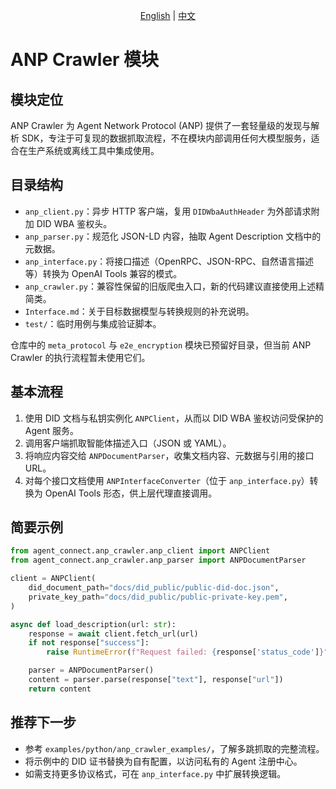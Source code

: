 <div align="center">
  
[English](README.md) | [中文](README.cn.md)

</div>

# ANP Crawler 模块

## 模块定位
ANP Crawler 为 Agent Network Protocol (ANP) 提供了一套轻量级的发现与解析 SDK，专注于可复现的数据抓取流程，不在模块内部调用任何大模型服务，适合在生产系统或离线工具中集成使用。

## 目录结构
- `anp_client.py`：异步 HTTP 客户端，复用 `DIDWbaAuthHeader` 为外部请求附加 DID WBA 鉴权头。
- `anp_parser.py`：规范化 JSON-LD 内容，抽取 Agent Description 文档中的元数据。
- `anp_interface.py`：将接口描述（OpenRPC、JSON-RPC、自然语言描述等）转换为 OpenAI Tools 兼容的模式。
- `anp_crawler.py`：兼容性保留的旧版爬虫入口，新的代码建议直接使用上述精简类。
- `Interface.md`：关于目标数据模型与转换规则的补充说明。
- `test/`：临时用例与集成验证脚本。

仓库中的 `meta_protocol` 与 `e2e_encryption` 模块已预留好目录，但当前 ANP Crawler 的执行流程暂未使用它们。

## 基本流程
1. 使用 DID 文档与私钥实例化 `ANPClient`，从而以 DID WBA 鉴权访问受保护的 Agent 服务。
2. 调用客户端抓取智能体描述入口（JSON 或 YAML）。
3. 将响应内容交给 `ANPDocumentParser`，收集文档内容、元数据与引用的接口 URL。
4. 对每个接口文档使用 `ANPInterfaceConverter`（位于 `anp_interface.py`）转换为 OpenAI Tools 形态，供上层代理直接调用。

## 简要示例
```python
from agent_connect.anp_crawler.anp_client import ANPClient
from agent_connect.anp_crawler.anp_parser import ANPDocumentParser

client = ANPClient(
    did_document_path="docs/did_public/public-did-doc.json",
    private_key_path="docs/did_public/public-private-key.pem",
)

async def load_description(url: str):
    response = await client.fetch_url(url)
    if not response["success"]:
        raise RuntimeError(f"Request failed: {response['status_code']}")

    parser = ANPDocumentParser()
    content = parser.parse(response["text"], response["url"])
    return content
```

## 推荐下一步
- 参考 `examples/python/anp_crawler_examples/`，了解多跳抓取的完整流程。
- 将示例中的 DID 证书替换为自有配置，以访问私有的 Agent 注册中心。
- 如需支持更多协议格式，可在 `anp_interface.py` 中扩展转换逻辑。
